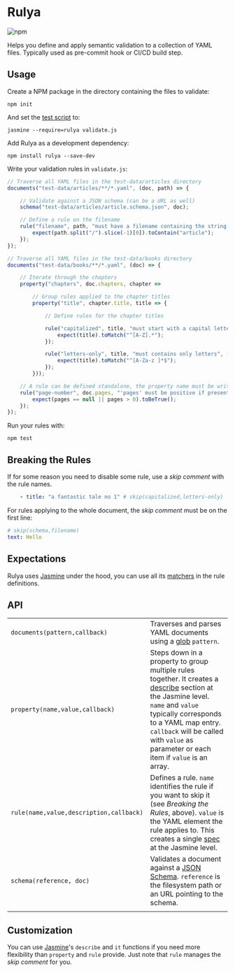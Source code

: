 # Rulya

![npm](https://img.shields.io/npm/v/rulya)

Helps you define and apply semantic validation to a collection of YAML files. Typically used as pre-commit hook or CI/CD build step.

## Usage

Create a NPM package in the directory containing the files to validate:

```
npm init
```
And set the [test script](https://docs.npmjs.com/cli/v8/commands/npm-test) to:
```
jasmine --require=rulya validate.js
```

Add Rulya as a development dependency:

```
npm install rulya --save-dev
```

Write your validation rules in `validate.js`:

```js
// Traverse all YAML files in the test-data/articles directory
documents("test-data/articles/**/*.yaml", (doc, path) => {

    // Validate against a JSON schema (can be a URL as well)
    schema("test-data/articles/article.schema.json", doc);

    // Define a rule on the filename
    rule("filename", path, "must have a filename containing the string 'article'", () => {
        expect(path.split("/").slice(-1)[0]).toContain("article");
    });
});

// Traverse all YAML files in the test-data/books directory
documents("test-data/books/**/*.yaml", (doc) => {

    // Iterate through the chapters
    property("chapters", doc.chapters, chapter =>

        // Group rules applied to the chapter titles
        property("title", chapter.title, title => {

            // Define rules for the chapter titles

            rule("capitalized", title, "must start with a capital letter", () => {
                expect(title).toMatch("^[A-Z].*");
            });

            rule("letters-only", title, "must contains only letters", () => {
                expect(title).toMatch("^[A-Za-z ]*$");
            });
        }));

    // A rule can be defined standalone, the property name must be writen in the description though
    rule("page-number", doc.pages, "'pages' must be positive if present", pages => {
        expect(pages == null || pages > 0).toBeTrue();
    });
});

```

Run your rules with:

```
npm test
```

## Breaking the Rules

If for some reason you need to disable some rule, use a _skip comment_ with the rule names.

```yaml
    - title: "a fantastic tale no 1" # skip(capitalized,letters-only)
```
For rules applying to the whole document, the _skip comment_ must be on the first line:

```yaml
# skip(schema,filename)
text: Hello
```

## Expectations

Rulya uses [Jasmine](https://jasmine.github.io/index.html) under the hood, you can use all its [matchers](https://jasmine.github.io/api/edge/matchers.html) in the rule definitions.

## API
| | |
|-|-|
| `documents(pattern,callback)` | Traverses and parses YAML documents using a [glob](https://www.npmjs.com/package/glob) `pattern`. |
| `property(name,value,callback)` | Steps down in a property to group multiple rules together. It creates a [describe](https://jasmine.github.io/api/edge/global.html#describe) section at the Jasmine level. `name` and `value` typically corresponds to a YAML map entry. `callback` will be called with `value` as parameter or each item if `value` is an array. |
| `rule(name,value,description,callback)` | Defines a rule. `name` identifies the rule if you want to skip it (see _Breaking the Rules_, above). `value` is the YAML element the rule applies to. This creates a single [spec](https://jasmine.github.io/api/edge/global.html#it) at the Jasmine level. |
| `schema(reference, doc)` | Validates a document against a [JSON Schema](https://json-schema.org/). `reference` is the filesystem path or an URL pointing to the schema. |
||

## Customization

You can use [Jasmine](https://jasmine.github.io/index.html)'s `describe` and `it` functions if you need more flexibility than `property` and `rule` provide. Just note that `rule` manages the _skip comment_ for you.
